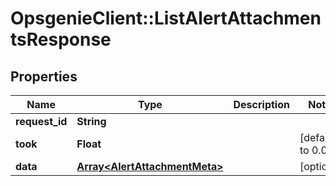 # OpsgenieClient::ListAlertAttachmentsResponse

## Properties
Name | Type | Description | Notes
------------ | ------------- | ------------- | -------------
**request_id** | **String** |  | 
**took** | **Float** |  | [default to 0.0]
**data** | [**Array&lt;AlertAttachmentMeta&gt;**](AlertAttachmentMeta.md) |  | [optional] 


